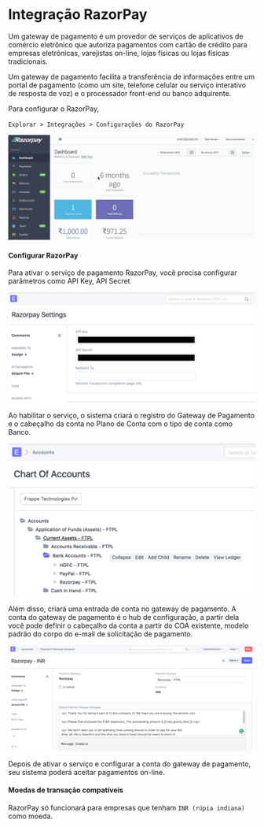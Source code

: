 # Integração RazorPay



Um gateway de pagamento é um provedor de serviços de aplicativos de comércio eletrônico que autoriza pagamentos com cartão de crédito para empresas eletrônicas, varejistas on-line, lojas físicas ou lojas físicas tradicionais.


Um gateway de pagamento facilita a transferência de informações entre um portal de pagamento (como um site, telefone celular ou serviço interativo de resposta de voz) e o processador front-end ou banco adquirente.


Para configurar o RazorPay,


`Explorar > Integrações > Configurações do RazorPay`


![Configurações do Razorpay](/files/razorpay-api.gif)


#### Configurar RazorPay


Para ativar o serviço de pagamento RazorPay, você precisa configurar parâmetros como API Key, API Secret


![Configurações do Razorpay](/files/razorpay_settings.png)


Ao habilitar o serviço, o sistema criará o registro do Gateway de Pagamento e o cabeçalho da conta no Plano de Conta com o tipo de conta como Banco.


![Razorpay COA](/files/razorpay_coa.png)


Além disso, criará uma entrada de conta no gateway de pagamento. A conta do gateway de pagamento é o hub de configuração, a partir dela você pode definir o cabeçalho da conta a partir do COA existente, modelo padrão do corpo do e-mail de solicitação de pagamento.


![Conta de gateway de pagamento](/files/payment_gateway_account_razorpay.png)


Depois de ativar o serviço e configurar a conta do gateway de pagamento, seu sistema poderá aceitar pagamentos on-line.


#### Moedas de transação compatíveis


RazorPay só funcionará para empresas que tenham `INR (rúpia indiana)` como moeda.



